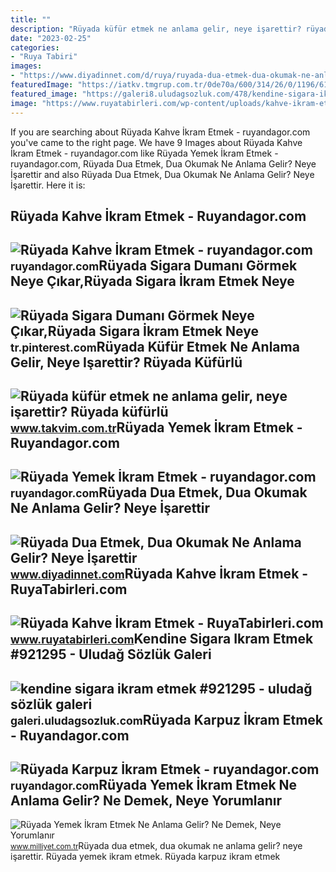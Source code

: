 ```yaml
---
title: ""
description: "Rüyada küfür etmek ne anlama gelir, neye işarettir? rüyada küfürlü"
date: "2023-02-25"
categories:
- "Ruya Tabiri"
images:
- "https://www.diyadinnet.com/d/ruya/ruyada-dua-etmek-dua-okumak-ne-anlama-gelir-neye-isarettir-2228.jpg"
featuredImage: "https://iatkv.tmgrup.com.tr/0de70a/600/314/26/0/1196/613?u=https:%2f%2fitkv.tmgrup.com.tr%2falbum%2f2022%2f04%2f11%2fruyada-kufur-etmek-ne-anlama-gelir-neye-isarettir-ruyada-kufurlu-konusmanin-anlami-ve-yorumu-nedir-1649681397302.jpg"
featured_image: "https://galeri8.uludagsozluk.com/478/kendine-sigara-ikram-etmek_921295.jpg"
image: "https://www.ruyatabirleri.com/wp-content/uploads/kahve-ikram-etmek.jpg"
---
```


If you are searching about Rüyada Kahve İkram Etmek - ruyandagor.com you've came to the right page. We have 9 Images about Rüyada Kahve İkram Etmek - ruyandagor.com like Rüyada Yemek İkram Etmek - ruyandagor.com, Rüyada Dua Etmek, Dua Okumak Ne Anlama Gelir? Neye İşarettir and also Rüyada Dua Etmek, Dua Okumak Ne Anlama Gelir? Neye İşarettir. Here it is:

Rüyada Kahve İkram Etmek - Ruyandagor.com
-----------------------------------------

 ![Rüyada Kahve İkram Etmek - ruyandagor.com](https://images.ruyandagor.com/2017/04/kahve-ikram-etmek-2229.jpg) <small>ruyandagor.com</small>Rüyada Sigara Dumanı Görmek Neye Çıkar,Rüyada Sigara İkram Etmek Neye
---------------------------------------------------------------------

 ![Rüyada Sigara Dumanı Görmek Neye Çıkar,Rüyada Sigara İkram Etmek Neye](https://i.pinimg.com/originals/ed/39/55/ed3955bb2361b5b407efeac6621253f7.png) <small>tr.pinterest.com</small>Rüyada Küfür Etmek Ne Anlama Gelir, Neye Işarettir? Rüyada Küfürlü
------------------------------------------------------------------

 ![Rüyada küfür etmek ne anlama gelir, neye işarettir? Rüyada küfürlü](https://iatkv.tmgrup.com.tr/0de70a/600/314/26/0/1196/613?u=https:%2f%2fitkv.tmgrup.com.tr%2falbum%2f2022%2f04%2f11%2fruyada-kufur-etmek-ne-anlama-gelir-neye-isarettir-ruyada-kufurlu-konusmanin-anlami-ve-yorumu-nedir-1649681397302.jpg) <small>www.takvim.com.tr</small>Rüyada Yemek İkram Etmek - Ruyandagor.com
-----------------------------------------

 ![Rüyada Yemek İkram Etmek - ruyandagor.com](https://images.ruyandagor.com/2017/04/yemek-ikram-etmek-0044.jpg) <small>ruyandagor.com</small>Rüyada Dua Etmek, Dua Okumak Ne Anlama Gelir? Neye İşarettir
------------------------------------------------------------

 ![Rüyada Dua Etmek, Dua Okumak Ne Anlama Gelir? Neye İşarettir](https://www.diyadinnet.com/d/ruya/ruyada-dua-etmek-dua-okumak-ne-anlama-gelir-neye-isarettir-2228.jpg) <small>www.diyadinnet.com</small>Rüyada Kahve İkram Etmek - RuyaTabirleri.com
--------------------------------------------

 ![Rüyada Kahve İkram Etmek - RuyaTabirleri.com](https://www.ruyatabirleri.com/wp-content/uploads/kahve-ikram-etmek.jpg) <small>www.ruyatabirleri.com</small>Kendine Sigara Ikram Etmek #921295 - Uludağ Sözlük Galeri
---------------------------------------------------------

 ![kendine sigara ikram etmek #921295 - uludağ sözlük galeri](https://galeri8.uludagsozluk.com/478/kendine-sigara-ikram-etmek_921295.jpg) <small>galeri.uludagsozluk.com</small>Rüyada Karpuz İkram Etmek - Ruyandagor.com
------------------------------------------

 ![Rüyada Karpuz İkram Etmek - ruyandagor.com](https://images.ruyandagor.com/2017/04/karpuz-ikram-etmek-2210.jpg) <small>ruyandagor.com</small>Rüyada Yemek İkram Etmek Ne Anlama Gelir? Ne Demek, Neye Yorumlanır
-------------------------------------------------------------------

 ![Rüyada Yemek İkram Etmek Ne Anlama Gelir? Ne Demek, Neye Yorumlanır](https://image.milimaj.com/i/milliyet/75/0x0/64884a7386b24a68ec39cc01.jpg) <small>www.milliyet.com.tr</small>Rüyada dua etmek, dua okumak ne anlama gelir? neye i̇şarettir. Rüyada yemek i̇kram etmek. Rüyada karpuz i̇kram etmek
